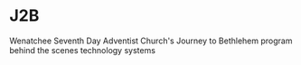 # J2B
Wenatchee Seventh Day Adventist Church's Journey to Bethlehem program behind the scenes technology systems
